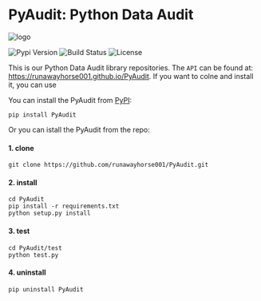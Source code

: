 # PyAudit: Python Data Audit 

![logo](https://github.com/runawayhorse001/PyAudit/blob/master/doc/images/logo.png)

![Pypi Version](https://img.shields.io/pypi/v/PyAudit.svg)
![Build Status](https://travis-ci.org/rtfd/PyAudit.svg?branch=master)
![License](https://img.shields.io/pypi/l/PyAudit.svg)

This is our Python Data Audit library repositories.
The ``API`` can be found at: https://runawayhorse001.github.io/PyAudit. 
If you want to colne and install it, you can use 

You can install the PyAudit from [PyPI](https://pypi.org/project/PyAudit):

    pip install PyAudit

Or you can istall the PyAudit from the repo:

#### 1. clone

	git clone https://github.com/runawayhorse001/PyAudit.git

#### 2. install 

	cd PyAudit
	pip install -r requirements.txt 
	python setup.py install

#### 3. test 

	cd PyAudit/test
	python test.py

#### 4. uninstall 

	pip uninstall PyAudit
